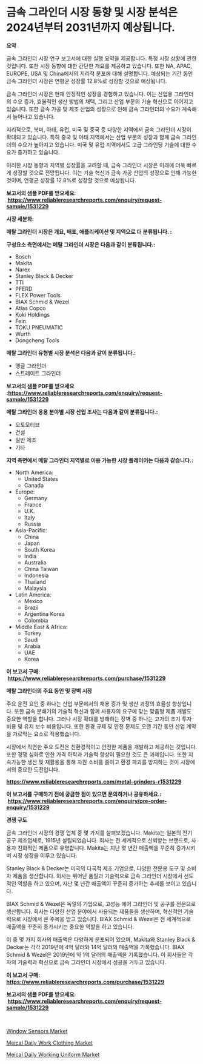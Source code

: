 <p><h1>금속 그라인더 시장 동향 및 시장 분석은 2024년부터 2031년까지 예상됩니다.</h1></p><p><strong>요약</strong></p>
<p><p>금속 그라인더 시장 연구 보고서에 대한 실행 요약을 제공합니다. 특정 시장 상황에 관한 것입니다. 또한 시장 동향에 대한 간단한 개요를 제공하고 있습니다. 또한 NA, APAC, EUROPE, USA 및 China에서의 지리적 분포에 대해 설명합니다. 예상되는 기간 동안 금속 그라인더 시장은 연평균 성장률 12.8%로 성장할 것으로 예상됩니다.</p><p>금속 그라인더 시장은 현재 안정적인 성장을 경험하고 있습니다. 이는 산업용 그라인더의 수요 증가, 효율적인 생산 방법의 채택, 그리고 산업 부문의 기술 혁신으로 이어지고 있습니다. 또한 금속 가공 및 제조 산업의 성장으로 인해 금속 그라인더의 수요가 계속해서 늘어나고 있습니다.</p><p>지리적으로, 북미, 아태, 유럽, 미국 및 중국 등 다양한 지역에서 금속 그라인더 시장이 확대되고 있습니다. 특히 중국 및 아태 지역에서는 산업 부문의 성장과 함께 금속 그라인더의 수요가 높아지고 있습니다. 미국 및 유럽 지역에서도 고급 그라인딩 기술에 대한 수요가 증가하고 있습니다.</p><p>이러한 시장 동향과 지역별 성장률을 고려할 때, 금속 그라인더 시장은 미래에 더욱 빠르게 성장할 것으로 전망됩니다. 이는 기술 혁신과 금속 가공 산업의 성장으로 인해 가능한 것이며, 연평균 성장률 12.8%로 성장할 것으로 예상됩니다.</p></p>
<p><strong>보고서의 샘플 PDF를 받으세요: &nbsp;<a href="https://www.reliableresearchreports.com/enquiry/request-sample/1531229">https://www.reliableresearchreports.com/enquiry/request-sample/1531229</a></strong></p>
<p><strong>시장 세분화:</strong></p>
<p><strong> 메탈 그라인더 시장은 개요, 배포, 애플리케이션 및 지역으로 더 분류됩니다. :</strong></p>
<p><strong>구성요소 측면에서는 메탈 그라인더 시장은 다음과 같이 분류됩니다.:</strong></p>
<p><ul><li>Bosch</li><li>Makita</li><li>Narex</li><li>Stanley Black & Decker</li><li>TTI</li><li>PFERD</li><li>FLEX Power Tools</li><li>BIAX Schmid & Wezel</li><li>Atlas Copco</li><li>Koki Holdings</li><li>Fein</li><li>TOKU PNEUMATIC</li><li>Wurth</li><li>Dongcheng Tools</li></ul></p>
<p><strong> 메탈 그라인더 유형별 시장 분석은 다음과 같이 분류됩니다.:</strong></p>
<p><ul><li>앵글 그라인더</li><li>스트레이트 그라인더</li></ul></p>
<p><strong>보고서의 샘플 PDF를 받으세요 :<a href="https://www.reliableresearchreports.com/enquiry/request-sample/1531229">https://www.reliableresearchreports.com/enquiry/request-sample/1531229</a></strong></p>
<p><strong> 메탈 그라인더 응용 분야별 시장 산업 조사는 다음과 같이 분류됩니다.:</strong></p>
<p><ul><li>오토모티브</li><li>건설</li><li>일반 제조</li><li>기타</li></ul></p>
<p><strong>지역 측면에서 메탈 그라인더 지역별로 이용 가능한 시장 플레이어는 다음과 같습니다.:</strong></p>
<p><ul>
    <li>
        North America:
        <ul>
            <li>United States</li>
            <li>Canada</li>
        </ul>
    </li>
    <li>
        Europe:
        <ul>
            <li>Germany</li>
            <li>France</li>
            <li>U.K.</li>
            <li>Italy</li>
            <li>Russia</li>
        </ul>
    </li>
    <li>
        Asia-Pacific:
        <ul>
            <li>China</li>
            <li>Japan</li>
            <li>South Korea</li>
            <li>India</li>
            <li>Australia</li>
            <li>China Taiwan</li>
            <li>Indonesia</li>
            <li>Thailand</li>
            <li>Malaysia</li>
        </ul>
    </li>
    <li>
        Latin America:
        <ul>
            <li>Mexico</li>
            <li>Brazil</li>
            <li>Argentina Korea</li>
            <li>Colombia</li>
        </ul>
    </li>
    <li>
        Middle East & Africa:
        <ul>
            <li>Turkey</li>
            <li>Saudi</li>
            <li>Arabia</li>
            <li>UAE</li>
            <li>Korea</li>
        </ul>
    </li>
    </ul></p>
<p><strong>이 보고서 구매: &nbsp;<a href="https://www.reliableresearchreports.com/purchase/1531229">https://www.reliableresearchreports.com/purchase/1531229</a></strong></p>
<p><strong>메탈 그라인더의 주요 동인 및 장벽 시장</strong></p>
<p><p>주요 운전 요인 중 하나는 산업 부문에서의 채용 증가 및 생산 과정의 효율성 향상입니다. 또한 금속 분쇄기의 기술적 혁신과 함께 사용자의 요구에 맞는 맞춤형 제품 개발도 중요한 역할을 합니다. 그러나 시장 확대를 방해하는 장벽 중 하나는 고가의 초기 투자 비용 및 유지 보수 비용입니다. 또한 환경 규제 및 안전 문제도 오랜 기간 동안 산업 계약을 가로막는 요소로 작용했습니다.</p><p>시장에서 직면한 주요 도전은 친환경적이고 안전한 제품을 개발하고 제공하는 것입니다. 또한 경쟁 심화로 인한 가격 하락과 기술력 향상이 필요한 것도 큰 과제입니다. 또한 지속가능한 생산 및 재활용을 통해 자원 소비를 줄이고 환경 파괴를 방지하는 것이 시장에서의 중요한 도전입니다.</p></p>
<p><strong><a href="https://www.reliableresearchreports.com/metal-grinders-r1531229">https://www.reliableresearchreports.com/metal-grinders-r1531229</a></strong></p>
<p><strong>이 보고서를 구매하기 전에 궁금한 점이 있으면 문의하거나 공유하세요.: &nbsp;<a href="https://www.reliableresearchreports.com/enquiry/pre-order-enquiry/1531229">https://www.reliableresearchreports.com/enquiry/pre-order-enquiry/1531229</a></strong></p>
<p><strong>경쟁 구도</strong></p>
<p><p>금속 그라인더 시장의 경쟁 업체 중 몇 가지를 살펴보겠습니다. Makita는 일본의 전기 공구 제조업체로, 1915년 설립되었습니다. 회사는 전 세계적으로 신뢰받는 브랜드로, 사용자 친화적인 제품으로 유명합니다. Makita는 지난 몇 년간 매출액을 꾸준히 증가시키며 시장 성장을 이루고 있습니다.</p><p>Stanley Black & Decker는 미국의 다국적 제조 기업으로, 다양한 전문용 도구 및 소비자 제품을 생산합니다. 회사는 뛰어난 품질과 기술력으로 금속 그라인더 시장에서 선도적인 역할을 하고 있으며, 지난 몇 년간 매출액이 꾸준히 증가하는 추세를 보이고 있습니다.</p><p>BIAX Schmid & Wezel은 독일의 기업으로, 고성능 에어 그라인더 및 공구를 전문으로 생산합니다. 회사는 다양한 산업 분야에서 사용되는 제품들을 생산하며, 혁신적인 기술력으로 시장에서 큰 주목을 받고 있습니다. BIAX Schmid & Wezel은 전 세계적으로 매출액을 꾸준히 증가시키는 중요한 역할을 하고 있습니다.</p><p>이 중 몇 가지 회사의 매출액은 다양하게 분포되어 있으며, Makita와 Stanley Black & Decker는 각각 2019년에 4억 달러와 14억 달러의 매출액을 기록했습니다. BIAX Schmid & Wezel은 2019년에 약 1억 달러의 매출액을 기록했습니다. 이 회사들은 각자의 기술력과 혁신으로 금속 그라인더 시장에서 성공을 거두고 있습니다.</p></p>
<p><strong>이 보고서 구매: &nbsp; <a href="https://www.reliableresearchreports.com/purchase/1531229">https://www.reliableresearchreports.com/purchase/1531229</a></strong></p>
<p><strong>보고서의 샘플 PDF를 받으세요: &nbsp;<a href="https://www.reliableresearchreports.com/enquiry/request-sample/1531229">https://www.reliableresearchreports.com/enquiry/request-sample/1531229</a></strong><strong></strong></p>
<p>&nbsp;</p>
<p><p><a href="https://military-diascia-e68.notion.site/Window-Sensors-Market-Exploring-Market-Share-Market-Trends-and-Future-Growth-d2d2c89183b14a1da7209d6890ea48ce">Window Sensors Market</a></p><p><a href="https://github.com/peachesmcdowel1/Market-Research-Report-List-2/blob/main/meical-daily-work-clothing-market.md">Meical Daily Work Clothing Market</a></p><p><a href="https://github.com/edytherolanlouisejk1miz0wig/Market-Research-Report-List-2/blob/main/meical-daily-working-uniform-market.md">Meical Daily Working Uniform Market</a></p></p>
